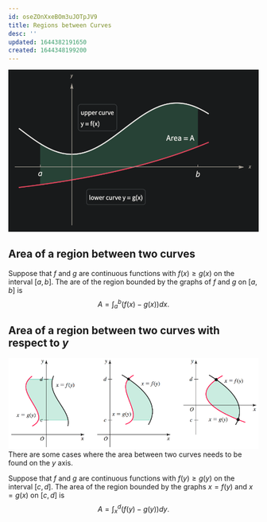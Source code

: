 ```yaml
---
id: oseZOnXxeBOm3uJOTpJV9
title: Regions between Curves
desc: ''
updated: 1644382191650
created: 1644348199200
---
```

![](/assets/images/2022-02-08-12-23-29.png)
## Area of a region between two curves
Suppose that $f$ and $g$ are continuous functions with $f(x)\geq g(x)$ on the interval $[a,b]$. The are of the region bounded by the graphs of $f$ and $g$ on $[a,b]$ is
$$
A=\int_a^b{(f(x)-g(x))}{dx}\text{.}
$$
## Area of a region between two curves with respect to $y$
![](/assets/images/2022-02-08-21-47-26.png)
There are some cases where the area between two curves needs to be found on the $y$ axis.

Suppose that $f$ and $g$ are continuous functions with $f(y)\geq g(y)$ on the interval $[c,d]$. The area of the region bounded by the graphs $x=f(y)$ and $x=g(x)$ on $[c,d]$ is
$$
A=\int_x^d{(f(y)-g(y))}{dy}\text{.}
$$
